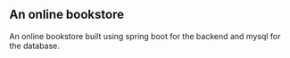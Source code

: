 ## An online bookstore
An online bookstore built using spring boot for the backend and mysql for the database.
